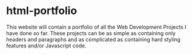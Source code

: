 # html-portfolio
This website will contain a portfolio of all the Web Development Projects I have done so far. These projects can be as simple as containing only headers and paragraphs and as complicated as containing hard styling features and/or Javascript code.
